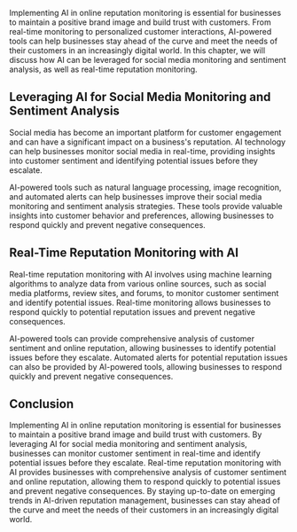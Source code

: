 
Implementing AI in online reputation monitoring is essential for businesses to maintain a positive brand image and build trust with customers. From real-time monitoring to personalized customer interactions, AI-powered tools can help businesses stay ahead of the curve and meet the needs of their customers in an increasingly digital world. In this chapter, we will discuss how AI can be leveraged for social media monitoring and sentiment analysis, as well as real-time reputation monitoring.

Leveraging AI for Social Media Monitoring and Sentiment Analysis
----------------------------------------------------------------

Social media has become an important platform for customer engagement and can have a significant impact on a business's reputation. AI technology can help businesses monitor social media in real-time, providing insights into customer sentiment and identifying potential issues before they escalate.

AI-powered tools such as natural language processing, image recognition, and automated alerts can help businesses improve their social media monitoring and sentiment analysis strategies. These tools provide valuable insights into customer behavior and preferences, allowing businesses to respond quickly and prevent negative consequences.

Real-Time Reputation Monitoring with AI
---------------------------------------

Real-time reputation monitoring with AI involves using machine learning algorithms to analyze data from various online sources, such as social media platforms, review sites, and forums, to monitor customer sentiment and identify potential issues. Real-time monitoring allows businesses to respond quickly to potential reputation issues and prevent negative consequences.

AI-powered tools can provide comprehensive analysis of customer sentiment and online reputation, allowing businesses to identify potential issues before they escalate. Automated alerts for potential reputation issues can also be provided by AI-powered tools, allowing businesses to respond quickly and prevent negative consequences.

Conclusion
----------

Implementing AI in online reputation monitoring is essential for businesses to maintain a positive brand image and build trust with customers. By leveraging AI for social media monitoring and sentiment analysis, businesses can monitor customer sentiment in real-time and identify potential issues before they escalate. Real-time reputation monitoring with AI provides businesses with comprehensive analysis of customer sentiment and online reputation, allowing them to respond quickly to potential issues and prevent negative consequences. By staying up-to-date on emerging trends in AI-driven reputation management, businesses can stay ahead of the curve and meet the needs of their customers in an increasingly digital world.
